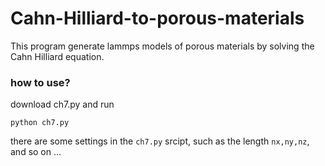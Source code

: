# Cahn-Hilliard-to-porous-materials
This program generate lammps models of porous materials by solving the Cahn Hilliard equation.


### how to use?


download ch7.py and run
```
python ch7.py
```
there are some settings in the `ch7.py` srcipt, such as the length `nx,ny,nz`, and so on ...
